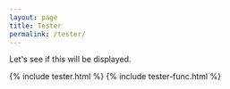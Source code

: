 ```yaml
---
layout: page
title: Tester
permalink: /tester/
---
```


Let's see if this will be displayed.

{% include tester.html %}
{% include tester-func.html %}
